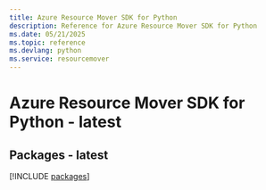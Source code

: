 ```yaml
---
title: Azure Resource Mover SDK for Python
description: Reference for Azure Resource Mover SDK for Python
ms.date: 05/21/2025
ms.topic: reference
ms.devlang: python
ms.service: resourcemover
---
```

# Azure Resource Mover SDK for Python - latest
## Packages - latest
[!INCLUDE [packages](resource-mover-index.md)]